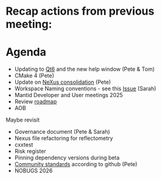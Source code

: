 # Recap actions from previous meeting:

# Agenda
- Updating to [Qt6](https://github.com/mantidproject/mantid/issues/38415) and the new help window (Pete & Tom)
- CMake 4 (Pete)
- Update on [NeXus consolidation](https://github.com/mantidproject/mantid/issues/38332) (Pete)
- Workspace Naming conventions - see this [Issue](https://github.com/mantidproject/mantid/issues/39488) (Sarah)
- Mantid Developer and User meetings 2025
- Review [roadmap](https://github.com/orgs/mantidproject/projects/47/views/1)
- AOB

Maybe revisit
- Governance document (Pete & Sarah)
- Nexus file refactoring for reflectometry
- cxxtest
- Risk register
- Pinning dependency versions during beta
- [Community standards](https://github.com/mantidproject/mantid/community) according to github (Pete)
- NOBUGS 2026

